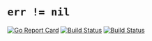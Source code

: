 # `err != nil`

[![Go Report Card](https://goreportcard.com/badge/cpl.li/go/errnil?style=flat-square)](https://goreportcard.com/report/cpl.li/go/errnil)
[![Build Status](https://img.shields.io/travis/cpl/errnil/master?style=flat-square)](https://travis-ci.org/cpl/errnil)
[![Build Status](https://errnil.cpl.li/api/badge?repo=cpl.li/go/errnil&style=flat-square)]()
